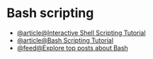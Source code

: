 # Bash scripting

- [@article@Interactive Shell Scripting Tutorial](https://www.learnshell.org/en/Welcome)
- [@article@Bash Scripting Tutorial](https://www.javatpoint.com/bash)
- [@feed@Explore top posts about Bash](https://app.daily.dev/tags/bash?ref=roadmapsh)

